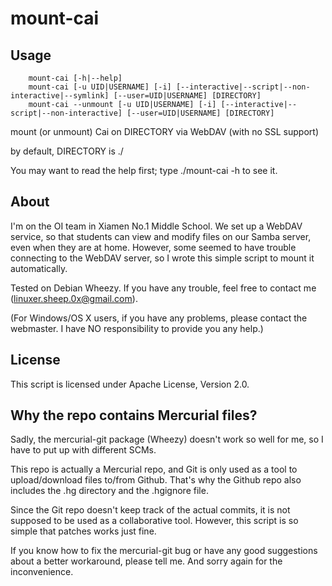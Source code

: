 mount-cai
=========

Usage
-----
        mount-cai [-h|--help]
        mount-cai [-u UID|USERNAME] [-i] [--interactive|--script|--non-interactive|--symlink] [--user=UID|USERNAME] [DIRECTORY]
        mount-cai --unmount [-u UID|USERNAME] [-i] [--interactive|--script|--non-interactive] [--user=UID|USERNAME] [DIRECTORY]
mount (or unmount) Cai on DIRECTORY via WebDAV (with no SSL support)

by default, DIRECTORY is ./

You may want to read the help first; type ./mount-cai -h to see it.

About
-----
I'm on the OI team in Xiamen No.1 Middle School. We set up a WebDAV service, so that students can view and modify files on our Samba server, even when they are at home. However, some seemed to have trouble connecting to the WebDAV server, so I wrote this simple script to mount it automatically.

Tested on Debian Wheezy. If you have any trouble, feel free to contact me (linuxer.sheep.0x@gmail.com).

(For Windows/OS X users, if you have any problems, please contact the webmaster. I have NO responsibility to provide you any help.)

License
-------
This script is licensed under Apache License, Version 2.0.

Why the repo contains Mercurial files?
--------------------------------------
Sadly, the mercurial-git package (Wheezy) doesn't work so well for me, so I have to put up with different SCMs.

This repo is actually a Mercurial repo, and Git is only used as a tool to upload/download files to/from Github. That's why the Github repo also includes the .hg directory and the .hgignore file.

Since the Git repo doesn't keep track of the actual commits, it is not supposed to be used as a collaborative tool. However, this script is so simple that patches works just fine.

If you know how to fix the mercurial-git bug or have any good suggestions about a better workaround, please tell me. And sorry again for the inconvenience.
